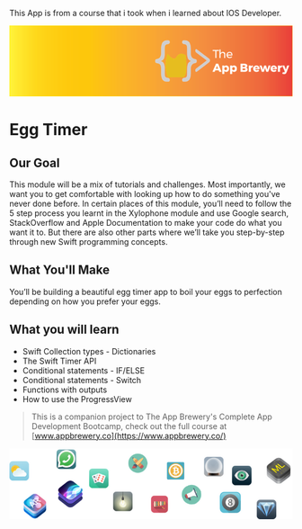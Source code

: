 This App is from a course that i took when i learned about IOS Developer.


![App Brewery Banner](Documentation/AppBreweryBanner.png)

# Egg Timer

## Our Goal

This module will be a mix of tutorials and challenges. Most importantly, we want you to get comfortable with looking up how to do something you've never done before. In certain places of this module, you’ll need to follow the 5 step process you learnt in the Xylophone module and use Google search, StackOverflow and Apple Documentation to make your code do what you want it to. But there are also other parts where we’ll take you step-by-step through new Swift programming concepts. 

## What You'll Make

You’ll be building a beautiful egg timer app to boil your eggs to perfection depending on how you prefer your eggs. 

## What you will learn

* Swift Collection types - Dictionaries
* The Swift Timer API
* Conditional statements - IF/ELSE
* Conditional statements - Switch
* Functions with outputs
* How to use the ProgressView



>This is a companion project to The App Brewery's Complete App Development Bootcamp, check out the full course at [www.appbrewery.co](https://www.appbrewery.co/)

![End Banner](Documentation/readme-end-banner.png)

